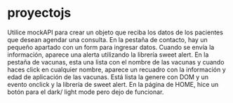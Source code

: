 # proyectojs


Utilice mockAPI para crear un objeto que reciba los datos de los pacientes que desean agendar una consulta.
En la pestaña de contacto, hay un pequeño apartado con un form para ingresar datos. Cuando se envía la información, aparece una alerta utilizando la librería sweet alert.
En la pestaña de vacunas, esta una lista con el nombre de las vacunas y cuando haces click en cualquier nombre, aparece un recuadro con la información y edad de aplicación de las vacunas.
Está lista la genere con DOM y un evento onclick y la librería de sweet alert.
En la página de HOME, hice un botón para el dark/ light mode pero dejo de funcionar.
